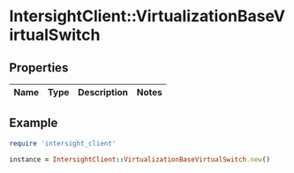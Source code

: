 # IntersightClient::VirtualizationBaseVirtualSwitch

## Properties

| Name | Type | Description | Notes |
| ---- | ---- | ----------- | ----- |

## Example

```ruby
require 'intersight_client'

instance = IntersightClient::VirtualizationBaseVirtualSwitch.new()
```

